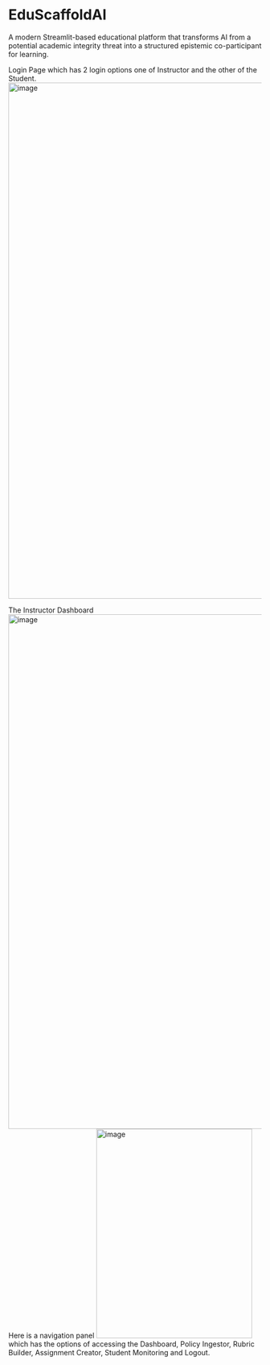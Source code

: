 # EduScaffoldAI
A modern Streamlit-based educational platform that transforms AI from a potential academic integrity threat into a structured epistemic co-participant for learning.

Login Page which has 2 login options one of Instructor and the other of the Student.
<img width="1919" height="1026" alt="image" src="https://github.com/user-attachments/assets/46067cc1-8ac0-4af0-a29a-b960482ba37e" />

The Instructor Dashboard
<img width="1918" height="1023" alt="image" src="https://github.com/user-attachments/assets/b71f10d8-462f-47a7-acfa-66e02bda7c22" />
Here is a navigation panel <img width="310" height="416" alt="image" src="https://github.com/user-attachments/assets/3b3c2e0d-f0a7-4664-aa99-2df0882b093e" />
which has the options of accessing the Dashboard, Policy Ingestor, Rubric Builder, Assignment Creator, Student Monitoring and Logout.

